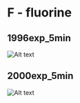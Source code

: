 # F - fluorine

## 1996exp_5min

![Alt text](F_1996exp_5min.png)

## 2000exp_5min

![Alt text](F_2000exp_5min.png)

